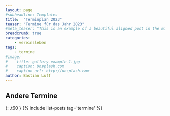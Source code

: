 ```yaml
---
layout: page
#subheadline: Templates
title:  "Terminplan 2023"
teaser: "Termine für das Jahr 2023"
#meta_teaser: "This is an example of a beautiful aligned post in the middle. There is no sidebar to distract the reader. The difference to the Page-Template is, that you find meta-information at the bottom of the post."
breadcrumb: true
categories:
    - vereinsleben
tags:
    - termine
#image:
#    title: gallery-example-1.jpg
#    caption: Unsplash.com
#    caption_url: http://unsplash.com
author: Bastian Luff
---
```

<object data="{{ site.url }}{{ site.baseurl }}/assets/files/termine_2023_2.pdf" width="700" height="1050" type="application/pdf"></object>

## Andere Termine
{: .t60 }
{% include list-posts tag='termine' %}

